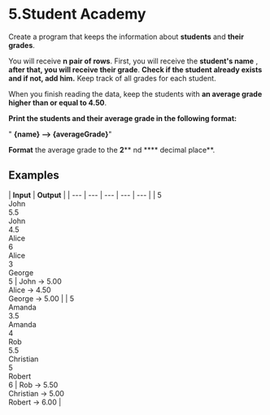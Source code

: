 ﻿# 5.Student Academy

Create a program that keeps the information about **students** and **their grades**.

You will receive **n pair of rows**. First, you will receive the **student's name** , **after that, you will receive their grade**. **Check if the student already exists and if not, add him.** Keep track of all grades for each student.

When you finish reading the data, keep the students with **an average grade higher than or equal to 4.50**.

**Print the students and their average grade in the following format:**

" **\{name} –\> \{averageGrade}**"

**Format** the average grade to the **2**** nd **** decimal place**.

## Examples

| **Input** | **Output** |
| --- | --- | --- | --- | --- |
| 5<br>John<br>5.5<br>John<br>4.5<br>Alice<br>6<br>Alice<br>3<br>George<br>5 | John -\> 5.00<br>Alice -\> 4.50<br>George -\> 5.00 |
 | 5<br>Amanda<br>3.5<br>Amanda<br>4<br>Rob<br>5.5<br>Christian<br>5<br>Robert<br>6 | Rob -\> 5.50<br>Christian -\> 5.00<br>Robert -\> 6.00 | 